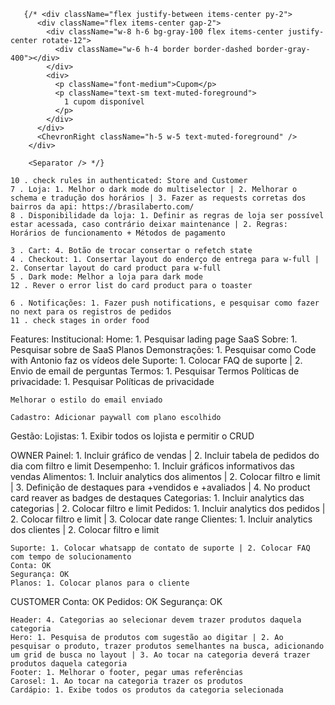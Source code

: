        {/* <div className="flex justify-between items-center py-2">
          <div className="flex items-center gap-2">
            <div className="w-8 h-6 bg-gray-100 flex items-center justify-center rotate-12">
              <div className="w-6 h-4 border border-dashed border-gray-400"></div>
            </div>
            <div>
              <p className="font-medium">Cupom</p>
              <p className="text-sm text-muted-foreground">
                1 cupom disponível
              </p>
            </div>
          </div>
          <ChevronRight className="h-5 w-5 text-muted-foreground" />
        </div>

        <Separator /> */}

    10 . check rules in authenticated: Store and Customer
    7 . Loja: 1. Melhor o dark mode do multiselector | 2. Melhorar o schema e tradução dos horários | 3. Fazer as requests corretas dos bairros da api: https://brasilaberto.com/
    8 . Disponibilidade da loja: 1. Definir as regras de loja ser possível estar acessada, caso contrário deixar maintenance | 2. Regras: Horários de funcionamento + Métodos de pagamento

    3 . Cart: 4. Botão de trocar consertar o refetch state
    4 . Checkout: 1. Consertar layout do enderço de entrega para w-full | 2. Consertar layout do card product para w-full
    5 . Dark mode: Melhor a loja para dark mode
    12 . Rever o error list do card product para o toaster

    6 . Notificações: 1. Fazer push notifications, e pesquisar como fazer no next para os registros de pedidos
    11 . check stages in order food

Features:
  Institucional:
    Home: 1. Pesquisar lading page SaaS
    Sobre: 1. Pesquisar sobre de SaaS
    Planos
    Demonstrações: 1. Pesquisar como Code with Antonio faz os vídeos dele
    Suporte: 1. Colocar FAQ de suporte | 2. Envio de email de perguntas
    Termos: 1. Pesquisar Termos
    Políticas de privacidade: 1. Pesquisar Políticas de privacidade
    
    Melhorar o estilo do email enviado

    Cadastro: Adicionar paywall com plano escolhido

  Gestão:
    Lojistas: 1. Exibir todos os lojista e permitir o CRUD

  OWNER
    Painel: 1. Incluir gráfico de vendas | 2. Incluir tabela de pedidos do dia com filtro e limit
      Desempenho: 1. Incluir gráficos informativos das vendas
    Alimentos: 1. Incluir analytics dos alimentos | 2. Colocar filtro e limit | 3. Definição de destaques para +vendidos e +avaliados | 4. No product card reaver as badges de destaques
      Categorias: 1. Incluir analytics das categorias | 2. Colocar filtro e limit
    Pedidos: 1. Incluir analytics dos pedidos | 2. Colocar filtro e limit | 3. Colocar date range
    Clientes: 1. Incluir analytics dos clientes | 2. Colocar filtro e limit

    Suporte: 1. Colocar whatsapp de contato de suporte | 2. Colocar FAQ com tempo de solucionamento
    Conta: OK
    Segurança: OK
    Planos: 1. Colocar planos para o cliente    

  CUSTOMER
    Conta: OK
    Pedidos: OK
    Segurança: OK

    Header: 4. Categorias ao selecionar devem trazer produtos daquela categoria
    Hero: 1. Pesquisa de produtos com sugestão ao digitar | 2. Ao pesquisar o produto, trazer produtos semelhantes na busca, adicionando um grid de busca no layout | 3. Ao tocar na categoria deverá trazer produtos daquela categoria
    Footer: 1. Melhorar o footer, pegar umas referências
    Carosel: 1. Ao tocar na categoria trazer os produtos
    Cardápio: 1. Exibe todos os produtos da categoria selecionada
    
    